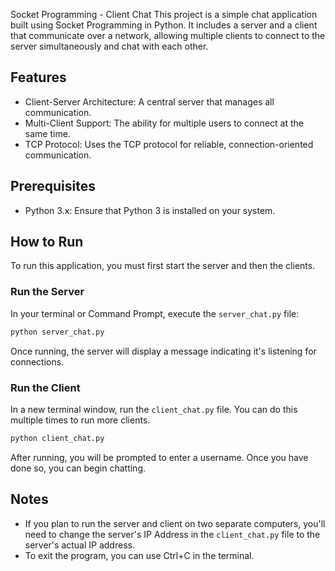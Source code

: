 Socket Programming - Client Chat This project is a simple chat application built using Socket Programming in Python. It includes a server and a client that communicate over a network, allowing multiple clients to connect to the server simultaneously and chat with each other.

## Features

*   Client-Server Architecture: A central server that manages all communication.
*   Multi-Client Support: The ability for multiple users to connect at the same time.
*   TCP Protocol: Uses the TCP protocol for reliable, connection-oriented communication.

## Prerequisites

*   Python 3.x: Ensure that Python 3 is installed on your system.

## How to Run

To run this application, you must first start the server and then the clients.

### Run the Server

In your terminal or Command Prompt, execute the `server_chat.py` file:

```bash
python server_chat.py
```

Once running, the server will display a message indicating it's listening for connections.

### Run the Client

In a new terminal window, run the `client_chat.py` file. You can do this multiple times to run more clients.

```bash
python client_chat.py
```

After running, you will be prompted to enter a username. Once you have done so, you can begin chatting.

## Notes

*   If you plan to run the server and client on two separate computers, you'll need to change the server's IP Address in the `client_chat.py` file to the server's actual IP address.
*   To exit the program, you can use Ctrl+C in the terminal.
